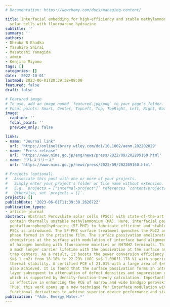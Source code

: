 ```yaml
---
# Documentation: https://wowchemy.com/docs/managing-content/

title: Interfacial embedding for high‐efficiency and stable methylammonium‐free perovskite
  solar cells with fluoroarene hydrazine
subtitle: ''
summary: ''
authors:
- Dhruba B Khadka
- Yasuhiro Shirai
- Masatoshi Yanagida
- admin
- Kenjiro Miyano
tags: []
categories: []
date: '2022-10-01'
lastmod: 2023-06-01T20:39:38+09:00
featured: false
draft: false

# Featured image
# To use, add an image named `featured.jpg/png` to your page's folder.
# Focal points: Smart, Center, TopLeft, Top, TopRight, Left, Right, BottomLeft, Bottom, BottomRight.
image:
  caption: ''
  focal_point: ''
  preview_only: false

links:
- name: "Journal link"
  url: 'https://onlinelibrary.wiley.com/doi/10.1002/aenm.202202029'
- name: "Press release"
  url: 'https://www.nims.go.jp/eng/news/press/2022/09/202209160.html'
- name: "プレスリリース"
  url: 'https://www.nims.go.jp/news/press/2022/09/202209160.html'

# Projects (optional).
#   Associate this post with one or more of your projects.
#   Simply enter your project's folder or file name without extension.
#   E.g. `projects = ["internal-project"]` references `content/project/deep-learning/index.md`.
#   Otherwise, set `projects = []`.
projects: []
publishDate: '2023-06-01T11:39:38.262672Z'
publication_types:
- article-journal
abstract: Abstract Perovskite solar cells (PSCs) with state-of-the-art efficiencies
  contain thermally unstable methylammonium (MA). Here, interfacial passivation with
  pentafluorophenylhydrazine (5F-PHZ) to fabricate efficient and stable MA/Br-free
  PSCs is introduced. The 5F-PHZ surface treatment quenches the PbI2 and $δ$-perovskite
  phase formed in the pristine film. The surface passivation ameliorates the film
  chemistries at the surface with modulation of interface band alignment as a consequence
  of halogen bonding with fluoroarene moieties or NH?NH2 terminals. This results in
  a much longer carrier lifetime with the passivation at the surface and grain boundaries
  trap centers. As a result, it boosts the power conversion efficiency (PCE) (area
  $≈$ 1 cm2) from 18.10% to 22.29% (VOC $≈$ 1.096?1.178 V) with superior operational
  thermal stability. A certified PCE of 21.01% with a large area of $≈$1.026 cm2 is
  also achieved. It is found that the surface passivation forms an interfacial embedded
  layer subsequent to attenuation of defect densities and suppression of ion migration,
  which is supported by density-function-theory calculation. Importantly, this approach
  is effective in enhancing the PCE of narrow and wide bandgap perovskite systems.
  Thus, this work opens up a new technique for interface modulation with fluoroarene
  functional derivatives to achieve superior device performance and stability.
publication: '*Adv. Energy Mater.*'
---
```


